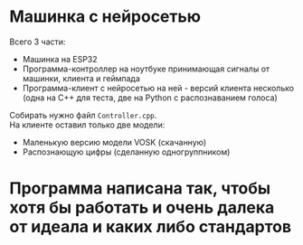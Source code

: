 # Машинка с нейросетью
Всего 3 части: 
+ Машинка на ESP32
+ Программа-контроллер на ноутбуке принимающая сигналы от машинки, клиента и геймпада
+ Программа-клиент с нейросетью на ней - версий клиента несколько (одна на С++ для теста, две на Python с распознаванием голоса)

Собирать нужно файл `Controller.cpp`.   
На клиенте оставил только две модели:
+ Маленькую версию модели VOSK (скачанную)
+ Распознающую цифры (сделанную одногруппником)

# Программа написана так, чтобы хотя бы работать и очень далека от идеала и каких либо стандартов
